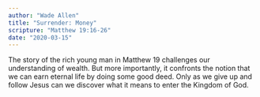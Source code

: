 ```yaml
---
author: "Wade Allen"
title: "Surrender: Money"
scripture: "Matthew 19:16-26"
date: "2020-03-15"
---
```


The story of the rich young man in Matthew 19 challenges our understanding of wealth. But more importantly, it confronts the notion that we can earn eternal life by doing some good deed. Only as we give up and follow Jesus can we discover what it means to enter the Kingdom of God.
